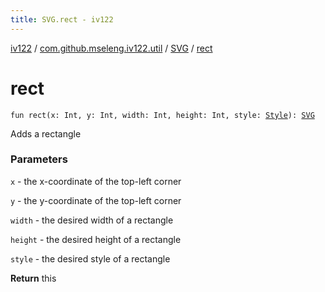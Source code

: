 ```yaml
---
title: SVG.rect - iv122
---
```


[iv122](../../index.md) / [com.github.mseleng.iv122.util](../index.md) / [SVG](index.md) / [rect](.)

# rect

`fun rect(x: Int, y: Int, width: Int, height: Int, style: `[`Style`](../-style/index.md)`): `[`SVG`](index.md)

Adds a rectangle

### Parameters

`x` - the x-coordinate of the top-left corner

`y` - the y-coordinate of the top-left corner

`width` - the desired width of a rectangle

`height` - the desired height of a rectangle

`style` - the desired style of a rectangle

**Return**
this

